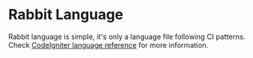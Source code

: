 # Rabbit Language #

Rabbit language is simple, it's only a language file following CI patterns. Check [CodeIgniter language reference](http://codeigniter.com/user_guide/libraries/language.html) for more information.